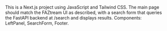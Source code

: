 <!-- Use this file to provide workspace-specific custom instructions to Copilot. For more details, visit https://code.visualstudio.com/docs/copilot/copilot-customization#_use-a-githubcopilotinstructionsmd-file -->

This is a Next.js project using JavaScript and Tailwind CSS. The main page should match the FAZtream UI as described, with a search form that queries the FastAPI backend at /search and displays results. Components: LeftPanel, SearchForm, Footer.
